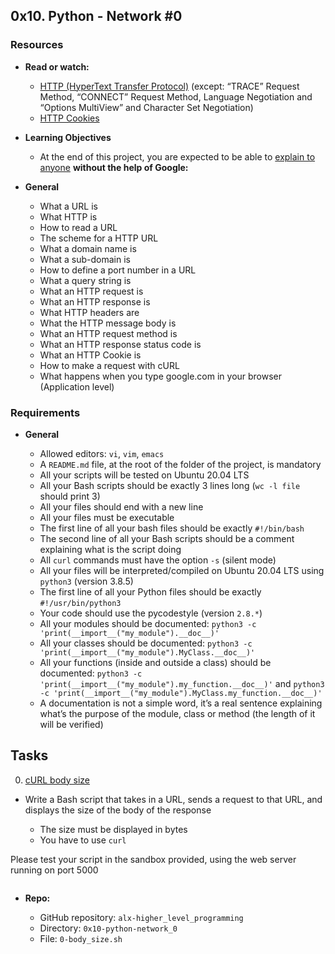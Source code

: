 ## 0x10. Python - Network #0

### Resources

* **Read or watch:**

	- [HTTP (HyperText Transfer Protocol)](https://www3.ntu.edu.sg/home/ehchua/programming/webprogramming/HTTP_Basics.html) (except: “TRACE” Request Method, “CONNECT” Request Method, Language Negotiation and “Options MultiView” and Character Set Negotiation)
	- [HTTP Cookies](https://developer.mozilla.org/en-US/docs/Web/HTTP/Cookies)

* **Learning Objectives**

	- At the end of this project, you are expected to be able to [explain to anyone](https://fs.blog/feynman-learning-technique/) **without the help of Google:**

* **General**

	- What a URL is
	- What HTTP is
	- How to read a URL
	- The scheme for a HTTP URL
	- What a domain name is
	- What a sub-domain is
	- How to define a port number in a URL
	- What a query string is
	- What an HTTP request is
	- What an HTTP response is
	- What HTTP headers are
	- What the HTTP message body is
	- What an HTTP request method is
	- What an HTTP response status code is
	- What an HTTP Cookie is
	- How to make a request with cURL
	- What happens when you type google.com in your browser (Application level)

### Requirements

* **General**

	- Allowed editors: `vi`, `vim`, `emacs`
	- A `README.md` file, at the root of the folder of the project, is mandatory
	- All your scripts will be tested on Ubuntu 20.04 LTS
	- All your Bash scripts should be exactly 3 lines long (`wc -l file` should print 3)
	- All your files should end with a new line
	- All your files must be executable
	- The first line of all your bash files should be exactly `#!/bin/bash`
	- The second line of all your Bash scripts should be a comment explaining what is the script doing
	- All `curl` commands must have the option `-s` (silent mode)
	- All your files will be interpreted/compiled on Ubuntu 20.04 LTS using `python3` (version 3.8.5)
	- The first line of all your Python files should be exactly `#!/usr/bin/python3`
	- Your code should use the pycodestyle (version `2.8.*`)
	- All your modules should be documented: `python3 -c 'print(__import__("my_module").__doc__)'`
	- All your classes should be documented: `python3 -c 'print(__import__("my_module").MyClass.__doc__)'`
	- All your functions (inside and outside a class) should be documented: `python3 -c 'print(__import__("my_module").my_function.__doc__)'` and `python3 -c 'print(__import__("my_module").MyClass.my_function.__doc__)'`
	- A documentation is not a simple word, it’s a real sentence explaining what’s the purpose of the module, class or method (the length of it will be verified)

## Tasks

0. [cURL body size](./0-body_size.sh)

* Write a Bash script that takes in a URL, sends a request to that URL, and displays the size of the body of the response

	- The size must be displayed in bytes
	- You have to use `curl`

Please test your script in the sandbox provided, using the web server running on port 5000

```sh

```

* **Repo:**

	- GitHub repository: `alx-higher_level_programming`
	- Directory: `0x10-python-network_0`
	- File: `0-body_size.sh`
